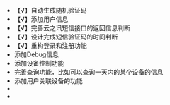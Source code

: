 - 【**√**】自动生成随机验证码
- 【**√**】添加用户信息
- 【**√**】完善云之讯短信接口的返回信息判断
- 【**√**】设计完成短信验证码的时间判断 
- 【**√**】重构登录和注册功能
- 添加Debug信息
- 添加设备控制功能
- 完善查询功能，比如可以查询一天内的某个设备的信息
- 添加用户关联设备的功能
- 
- 




